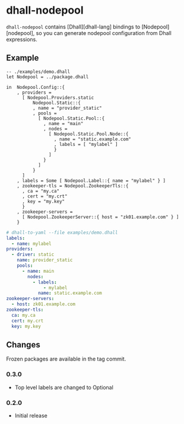 # dhall-nodepool

`dhall-nodepool` contains [Dhall][dhall-lang] bindings to [Nodepool][nodepool],
so you can generate nodepool configuration from Dhall expressions.

## Example

```dhall
-- ./examples/demo.dhall
let Nodepool = ../package.dhall

in  Nodepool.Config::{
    , providers =
      [ Nodepool.Providers.static
          Nodepool.Static::{
          , name = "provider_static"
          , pools =
            [ Nodepool.Static.Pool::{
              , name = "main"
              , nodes =
                [ Nodepool.Static.Pool.Node::{
                  , name = "static.example.com"
                  , labels = [ "mylabel" ]
                  }
                ]
              }
            ]
          }
      ]
    , labels = Some [ Nodepool.Label::{ name = "mylabel" } ]
    , zookeeper-tls = Nodepool.ZookeeperTls::{
      , ca = "my.ca"
      , cert = "my.crt"
      , key = "my.key"
      }
    , zookeeper-servers =
      [ Nodepool.ZookeeperServer::{ host = "zk01.example.com" } ]
    }

```

```yaml
# dhall-to-yaml --file examples/demo.dhall
labels:
  - name: mylabel
providers:
  - driver: static
    name: provider_static
    pools:
      - name: main
        nodes:
          - labels:
              - mylabel
            name: static.example.com
zookeeper-servers:
  - host: zk01.example.com
zookeeper-tls:
  ca: my.ca
  cert: my.crt
  key: my.key

```

## Changes

Frozen packages are available in the tag commit.

### 0.3.0

- Top level labels are changed to Optional

### 0.2.0

- Initial release
